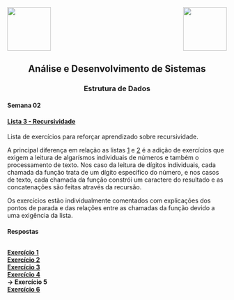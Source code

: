 <div>
  <img src="https://www.fateczl.edu.br/assets/logos/fatec-zl.png" height=100>
  <img src="https://www.fateczl.edu.br/assets/logos/novo-logo-colorido.png" align="right" height=100>
</div>

<h2 align="center">Análise e Desenvolvimento de Sistemas</h2>
<h3 align="center">Estrutura de Dados</h3>
<h4>Semana 02</h4>

<h4>
  
[Lista 3 - Recursividade](https://github.com/leo-gremes-ads/ED_S02.1_E01_Digitos/blob/main/Recursividade%20Lista%203.pdf)
</h4>

Lista de exercícios para reforçar aprendizado sobre recursividade.

A principal diferença em relação as listas [1](https://github.com/leo-gremes-ads/ED_S01_E01_Soma-Naturais/blob/main/Lista%201%20-%20Recursividade.pdf) e [2](https://github.com/leo-gremes-ads/ED_S02_E01_Multiplicacao/blob/main/Recursividade%20Lista%202.pdf) é a adição de exercícios que exigem a leitura de algarísmos individuais de números e também o processamento de texto. Nos caso da leitura de dígitos individuais, cada chamada da função trata de um dígito específico do número, e nos casos de texto, cada chamada da função constrói um caractere do resultado e as concatenações são feitas através da recursão.

<p>Os exercícios estão individualmente comentados com explicações dos pontos de parada e das relações entre as chamadas da função devido a uma exigência da lista.


<h4>Respostas<br><br>

[Exercício 1](https://github.com/leo-gremes-ads/ED_S02.1_E01_Digitos)<br>
[Exercício 2](https://github.com/leo-gremes-ads/ED_S02.1_E02_Contar-Digitos)<br>
[Exercício 3](https://github.com/leo-gremes-ads/ED_S02.1_E03_Inversor-Texto)<br>
[Exercício 4](https://github.com/leo-gremes-ads/ED_S02.1_E04_Binario)<br>
-> Exercício 5<br>
[Exercício 6](https://github.com/leo-gremes-ads/ED_S02.1_E06_Soma-Inverso-Fatoriais)<br>
</h4>

